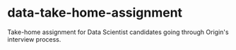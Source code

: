 # data-take-home-assignment
Take-home assignment for Data Scientist candidates going through Origin's interview process.
